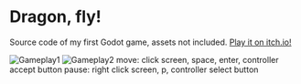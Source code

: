 # Dragon, fly!
Source code of my first Godot game, assets not included. [Play it on itch.io!](https://bengeendokter.itch.io/dragon-fly)

![Gameplay1](promo/gif1.gif)
![Gameplay2](promo/gif2.gif)
move: click screen, space, enter, controller accept button
pause: right click screen, p, controller select button